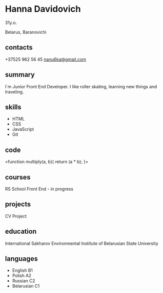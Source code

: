 # Hanna Davidovich
31y.o.

Belarus, Baranovichi

## contacts
+37525 962 56 45
nanu6ka@gmail.com

## summary
I`m Junior Front End Developer. I like roller skating, learning new things and traveling.

## skills
* HTML
* CSS
* JavaScript
* Git

## code
<function multiply(a, b){ return (a * b); }>

## courses
RS School Front End  - in progress

## projects
CV Project

## education
International Sakharov Environmental Institute of Belarusian State University

## languages
* English B1
* Polish A2
* Russian C2
* Belarusian C1
